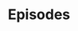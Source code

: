 ---
layout: posts
header: 
  image: "/assets/images/new-header copy.jpg"
permalink: /episodes/
title: "Episodes"
---